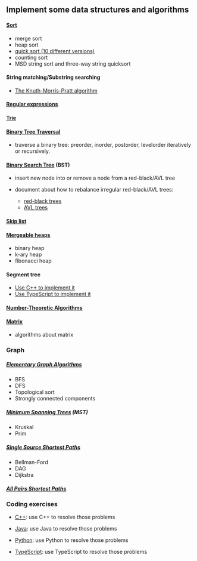 ## Implement some data structures and algorithms

#### <a href="https://github.com/cyril-gao/wheel/tree/master/Algorithms/sort">Sort</a>

*   merge sort
*   heap sort
*   <a href="https://github.com/cyril-gao/wheel/blob/master/Algorithms/sort/quick_sort.h">quick sort (10 different versions)</a>
*   counting sort
*   MSD string sort and three-way string quicksort

#### String matching/Substring searching
*   <a href="https://github.com/cyril-gao/wheel/blob/master/Algorithms/leetcode/Java/AlgorithmsStudy/src/main/java/com/example/KMPSearcher.java">The Knuth-Morris-Pratt algorithm</a>

#### <a href="https://github.com/cyril-gao/wheel/blob/master/Algorithms/leetcode/Java/AlgorithmsStudy/src/main/java/com/example/NFA.java">Regular expressions</a>

#### <a href="https://github.com/cyril-gao/wheel/blob/master/Algorithms/leetcode/Java/AlgorithmsStudy/src/main/java/com/example/Trie.java">Trie</a>

#### <a href="https://github.com/cyril-gao/wheel/tree/master/Algorithms/BinaryTreeTraversal">Binary Tree Traversal</a>

*   traverse a binary tree: preorder, inorder, postorder, levelorder iteratively or recursively.

#### <a href="https://github.com/cyril-gao/wheel/tree/master/Algorithms/BST">Binary Search Tree</a> (BST)

*   insert new node into or remove a node from a red-black/AVL tree
*   document about how to rebalance irregular red-black/AVL trees:

    <ul>
        <li><a href="https://github.com/cyril-gao/wheel/blob/master/Algorithms/BST/The%20rebalancing%20process%20of%20red-black%20trees.pdf">red-black trees</a></li>
        <li><a href="https://github.com/cyril-gao/wheel/blob/master/Algorithms/BST/The%20rebalancing%20process%20of%20AVL%20trees.pdf">AVL trees</a></li>
    </ul>

#### <a href="https://github.com/cyril-gao/wheel/tree/master/Algorithms/skiplist">Skip list</a>

#### <a href="https://github.com/cyril-gao/wheel/tree/master/Algorithms/heap">Mergeable heaps</a>

*   binary heap
*   k-ary heap
*   fibonacci heap

#### Segment tree

*   <a href="https://github.com/cyril-gao/wheel/blob/master/Algorithms/leetcode/C%2B%2B/segment_tree_test.cpp">Use C++ to implement it</a>
*   <a href="https://github.com/cyril-gao/wheel/blob/master/Algorithms/leetcode/TypeScript/src/segment.trees.ts">Use TypeScript to implement it</a>

#### <a href="https://github.com/cyril-gao/wheel/tree/master/Algorithms/number">Number-Theoretic Algorithms</a>

#### <a href="https://github.com/cyril-gao/wheel/tree/master/Algorithms/matrix">Matrix</a>

*   algorithms about matrix

### Graph

##### <a href="https://github.com/cyril-gao/wheel/tree/master/Algorithms/graph/ElementaryGraphAlgorithms">Elementary Graph Algorithms</a>

*   BFS
*   DFS
*   Topological sort
*   Strongly connected components

##### <a href="https://github.com/cyril-gao/wheel/tree/master/Algorithms/graph/MST">Minimum Spanning Trees</a> (MST)

*   Kruskal
*   Prim

##### <a href="https://github.com/cyril-gao/wheel/tree/master/Algorithms/graph/SingleSourceShortestPaths">Single Source Shortest Paths</a>

*   Bellman-Ford
*   DAG
*   Dijkstra

##### <a href="https://github.com/cyril-gao/wheel/tree/master/Algorithms/graph/AllPairsShortestPaths">All Pairs Shortest Paths</a>

### Coding exercises

*   <a href="https://github.com/cyril-gao/wheel/tree/master/Algorithms/leetcode/C%2B%2B">C++</a>: use C++ to resolve those problems

*   <a href="https://github.com/cyril-gao/wheel/tree/master/Algorithms/leetcode/Java/AlgorithmsStudy">Java</a>: use Java to resolve those problems

*   <a href="https://github.com/cyril-gao/wheel/tree/master/Algorithms/leetcode/Python">Python</a>: use Python to resolve those problems

*   <a href="https://github.com/cyril-gao/wheel/tree/master/Algorithms/leetcode/TypeScript">TypeScript</a>: use TypeScript to resolve those problems
